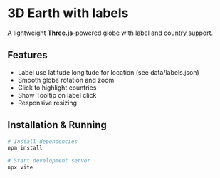 # 3D Earth with labels

A lightweight **Three.js**-powered globe with label and country support.

## Features
- Label use latitude longitude for location (see data/labels.json)
- Smooth globe rotation and zoom
- Click to highlight countries 
- Show Tooltip on label click
- Responsive resizing

## Installation & Running

```bash
# Install dependencies
npm install

# Start development server
npx vite
